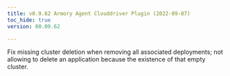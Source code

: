 ```yaml
---
title: v0.9.62 Armory Agent Clouddriver Plugin (2022-09-07)
toc_hide: true
version: 00.09.62

---
```


Fix missing cluster deletion when removing all associated deployments; not allowing to delete an application because the existence of that empty cluster. 
